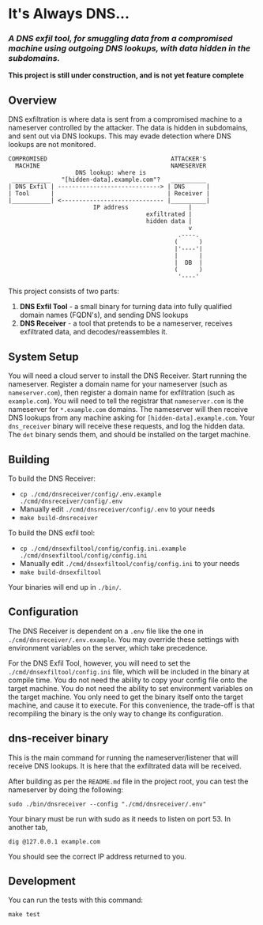 # It's Always DNS...

### _A DNS exfil tool, for smuggling data from a compromised machine using outgoing DNS lookups, with data hidden in the subdomains._

**This project is still under construction, and is not yet feature complete**

## Overview

DNS exfiltration is where data is sent from a compromised machine to a nameserver controlled by the attacker. The data is
hidden in subdomains, and sent out via DNS lookups. This may evade detection where DNS lookups are not monitored.

```text
COMPROMISED                                   ATTACKER'S 
  MACHINE                                     NAMESERVER
                   DNS lookup: where is
 ___________   "[hidden-data].example.com"?   __________
| DNS Exfil | -----------------------------> | DNS      |
| Tool      |                                | Receiver |
|___________| <----------------------------- |__________|
                        IP address                 |
                                       exfiltrated |
                                       hidden data |
                                                   v
                                                .----.
                                               (      )
                                               |'----'|
                                               |      |
                                               |  DB  |
                                               (      )
                                                '----'
```

This project consists of two parts:
1. **DNS Exfil Tool** - a small binary for turning data into fully qualified domain names (FQDN's), and sending DNS
lookups
2. **DNS Receiver** - a tool that pretends to be a nameserver, receives exfiltrated data, and decodes/reassembles it.

## System Setup

You will need a cloud server to install the DNS Receiver. Start running the nameserver. Register a domain name for your
nameserver (such as `nameserver.com`), then register a domain name for exfiltration (such as `example.com`). You will
need to tell the registrar that `nameserver.com` is the nameserver for `*.example.com` domains. The nameserver will
then receive DNS lookups from any machine asking for `[hidden-data].example.com`. Your `dns_receiver` binary will
receive these requests, and log the hidden data. The `det` binary sends them, and should be installed on the target
machine.

## Building

To build the DNS Receiver:
- `cp ./cmd/dnsreceiver/config/.env.example ./cmd/dnsreceiver/config/.env`
- Manually edit `./cmd/dnsreceiver/config/.env` to your needs
- `make build-dnsreceiver`

To build the DNS exfil tool:
- `cp ./cmd/dnsexfiltool/config/config.ini.example ./cmd/dnsexfiltool/config/config.ini`
- Manually edit `./cmd/dnsexfiltool/config/config.ini` to your needs
- `make build-dnsexfiltool`

Your binaries will end up in `./bin/`.

## Configuration

The DNS Receiver is dependent on a `.env` file like the one in `./cmd/dnsreceiver/.env.example`. You may override
these settings with environment variables on the server, which take precedence.

For the DNS Exfil Tool, however, you will need to set the `./cmd/dnsexfiltool/config.ini` file, which will be
included in the binary at compile time. You do not need the ability to copy your config file onto the target
machine. You do not need the ability to set environment variables on the target machine. You only need to get the
binary itself onto the target machine, and cause it to execute. For this convenience, the trade-off is that
recompiling the binary is the only way to change its configuration.

## dns-receiver binary

This is the main command for running the nameserver/listener that will receive DNS lookups. It is here that the
exfiltrated data will be received.

After building as per the `README.md` file in the project root, you can test the nameserver by doing the following:

```
sudo ./bin/dnsreceiver --config "./cmd/dnsreceiver/.env"
```

Your binary must be run with sudo as it needs to listen on port 53. In another tab,

```
dig @127.0.0.1 example.com
```

You should see the correct IP address returned to you. 

## Development

You can run the tests with this command:

```
make test
```
